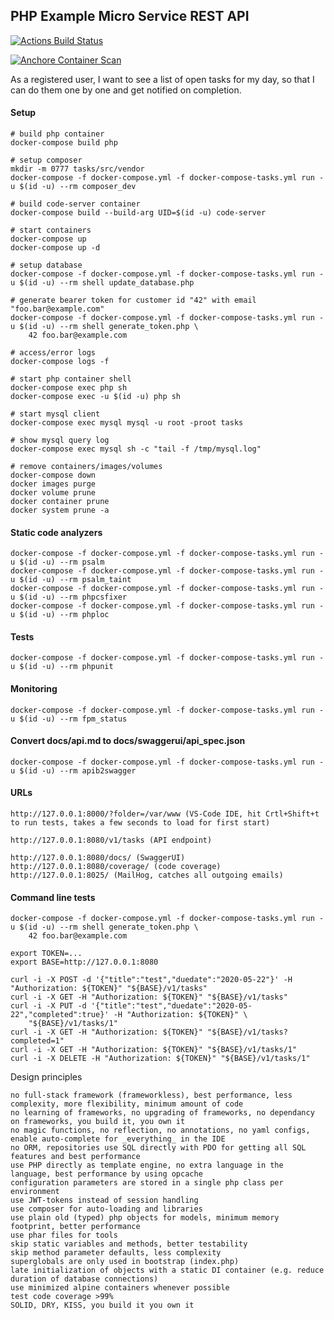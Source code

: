 PHP Example Micro Service REST API
------------------------------------

[![Actions Build Status](https://github.com/thomasbley/example_tasks_php/workflows/build/badge.svg?branch=master)](https://github.com/thomasbley/example_tasks_php/actions)

[![Anchore Container Scan](https://github.com/thomasbley/example_tasks_php/actions/workflows/anchore-analysis.yml/badge.svg)](https://github.com/thomasbley/example_tasks_php/actions/workflows/anchore-analysis.yml)

As a registered user, I want to see a list of open tasks for my day, so that I can do them one by one and get notified
on completion.

#### Setup

    # build php container
    docker-compose build php

    # setup composer
    mkdir -m 0777 tasks/src/vendor
    docker-compose -f docker-compose.yml -f docker-compose-tasks.yml run -u $(id -u) --rm composer_dev

    # build code-server container
    docker-compose build --build-arg UID=$(id -u) code-server

    # start containers
    docker-compose up
    docker-compose up -d

    # setup database
    docker-compose -f docker-compose.yml -f docker-compose-tasks.yml run -u $(id -u) --rm shell update_database.php

    # generate bearer token for customer id "42" with email "foo.bar@example.com"
    docker-compose -f docker-compose.yml -f docker-compose-tasks.yml run -u $(id -u) --rm shell generate_token.php \
        42 foo.bar@example.com

    # access/error logs
    docker-compose logs -f

    # start php container shell
    docker-compose exec php sh
    docker-compose exec -u $(id -u) php sh

    # start mysql client
    docker-compose exec mysql mysql -u root -proot tasks

    # show mysql query log
    docker-compose exec mysql sh -c "tail -f /tmp/mysql.log"

    # remove containers/images/volumes
    docker-compose down
    docker images purge
    docker volume prune
    docker container prune
    docker system prune -a

#### Static code analyzers

    docker-compose -f docker-compose.yml -f docker-compose-tasks.yml run -u $(id -u) --rm psalm
    docker-compose -f docker-compose.yml -f docker-compose-tasks.yml run -u $(id -u) --rm psalm_taint
    docker-compose -f docker-compose.yml -f docker-compose-tasks.yml run -u $(id -u) --rm phpcsfixer
    docker-compose -f docker-compose.yml -f docker-compose-tasks.yml run -u $(id -u) --rm phploc

#### Tests

    docker-compose -f docker-compose.yml -f docker-compose-tasks.yml run -u $(id -u) --rm phpunit

#### Monitoring

    docker-compose -f docker-compose.yml -f docker-compose-tasks.yml run -u $(id -u) --rm fpm_status

#### Convert docs/api.md to docs/swaggerui/api_spec.json

    docker-compose -f docker-compose.yml -f docker-compose-tasks.yml run -u $(id -u) --rm apib2swagger

#### URLs

    http://127.0.0.1:8000/?folder=/var/www (VS-Code IDE, hit Crtl+Shift+t to run tests, takes a few seconds to load for first start)

    http://127.0.0.1:8080/v1/tasks (API endpoint)

    http://127.0.0.1:8080/docs/ (SwaggerUI)
    http://127.0.0.1:8080/coverage/ (code coverage)
    http://127.0.0.1:8025/ (MailHog, catches all outgoing emails)

#### Command line tests

    docker-compose -f docker-compose.yml -f docker-compose-tasks.yml run -u $(id -u) --rm shell generate_token.php \
        42 foo.bar@example.com

    export TOKEN=...
    export BASE=http://127.0.0.1:8080

    curl -i -X POST -d '{"title":"test","duedate":"2020-05-22"}' -H "Authorization: ${TOKEN}" "${BASE}/v1/tasks"
    curl -i -X GET -H "Authorization: ${TOKEN}" "${BASE}/v1/tasks"
    curl -i -X PUT -d '{"title":"test","duedate":"2020-05-22","completed":true}' -H "Authorization: ${TOKEN}" \
        "${BASE}/v1/tasks/1"
    curl -i -X GET -H "Authorization: ${TOKEN}" "${BASE}/v1/tasks?completed=1"
    curl -i -X GET -H "Authorization: ${TOKEN}" "${BASE}/v1/tasks/1"
    curl -i -X DELETE -H "Authorization: ${TOKEN}" "${BASE}/v1/tasks/1"

Design principles

    no full-stack framework (frameworkless), best performance, less complexity, more flexibility, minimum amount of code
    no learning of frameworks, no upgrading of frameworks, no dependancy on frameworks, you build it, you own it
    no magic functions, no reflection, no annotations, no yaml configs, enable auto-complete for _everything_ in the IDE
    no ORM, repositories use SQL directly with PDO for getting all SQL features and best performance
    use PHP directly as template engine, no extra language in the language, best performance by using opcache
    configuration parameters are stored in a single php class per environment
    use JWT-tokens instead of session handling
    use composer for auto-loading and libraries
    use plain old (typed) php objects for models, minimum memory footprint, better performance
    use phar files for tools
    skip static variables and methods, better testability
    skip method parameter defaults, less complexity
    superglobals are only used in bootstrap (index.php)
    late initialization of objects with a static DI container (e.g. reduce duration of database connections)
    use minimized alpine containers whenever possible
    test code coverage >99%
    SOLID, DRY, KISS, you build it you own it
